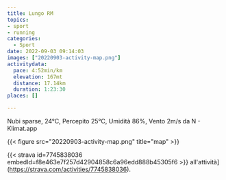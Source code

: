 ```yaml
---
title: Lungo RM
topics:
- sport
- running
categories:
  - Sport
date: 2022-09-03 09:14:03
images: ["20220903-activity-map.png"]
activitydata:
  pace: 4:52min/km
  elevation: 167mt
  distance: 17.14km
  duration: 1:23:30
places: []

---
```


Nubi sparse, 24°C, Percepito 25°C, Umidità 86%, Vento 2m/s da N - Klimat.app

<!--more-->




{{< figure src="20220903-activity-map.png" title="map" >}}


{{< strava id=7745838036 embedId=f8e463e7f257d42904858c6a96edd888b45305f6 >}} all'attività](https://strava.com/activities/7745838036).
